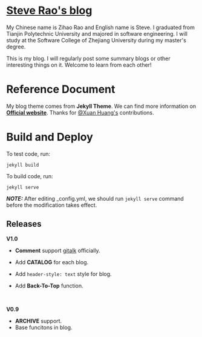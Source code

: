 # [Steve Rao's blog](https://steverao.github.io)

My Chinese name is Zihao Rao and English name is Steve. I graduated from Tianjin Polytechnic University and majored in software engineering. I will study at the Software College of Zhejiang University during my master's degree. 

This is my blog. I will regularly post some summary blogs or other interesting things on it. Welcome to learn from each other!




# Reference Document

My blog theme comes from **Jekyll Theme**. We can find more information on **[Official website](http://jekyllcn.com/)**. Thanks for [@Xuan Huang's](https://github.com/Huxpro) contributions.



# Build and Deploy

To test code, run:

```Shell
jekyll build
```

To build code, run:

```Shell
jekyll serve
```

***NOTE:*** After editing _config.yml, we should run `jekyll serve` command before the modification takes effect.



## Releases

**V1.0**

- **Comment** support [gitalk](https://github.com/gitalk/gitalk) officially.

- Add **CATALOG** for each blog. 

- Add `header-style: text` style for blog.

- Add **Back-To-Top** function.

  ​

**V0.9**

- **ARCHIVE** support.
- Base funcitons in blog.